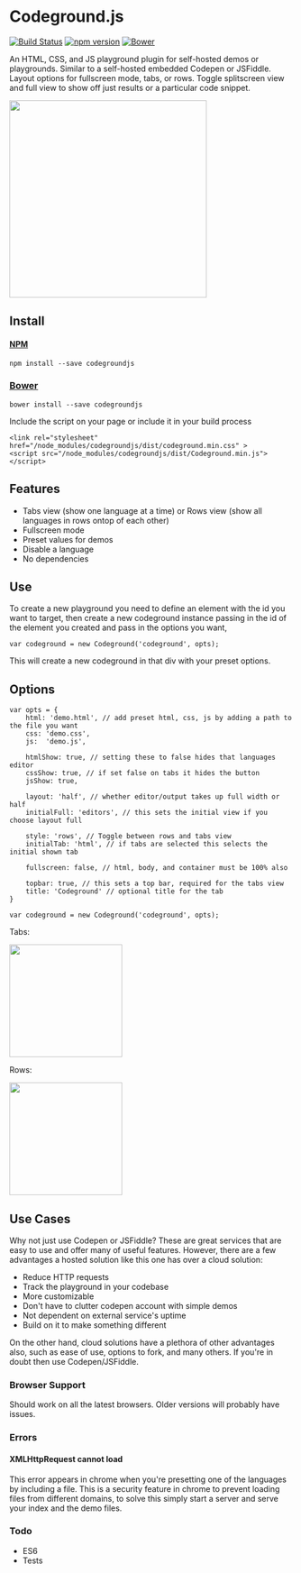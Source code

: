 # Codeground.js

[![Build Status](https://travis-ci.org/codypearce/codegroundjs.svg?branch=master)](https://travis-ci.org/codypearce/codegroundjs) [![npm version](https://badge.fury.io/js/codegroundjs.svg)](https://badge.fury.io/js/codegroundjs)  [![Bower](https://img.shields.io/bower/v/bootstrap.svg)](https://bower.io/search/)

An HTML, CSS, and JS playground plugin for self-hosted demos or playgrounds. Similar to a self-hosted embedded Codepen or JSFiddle. Layout options for fullscreen mode, tabs, or rows. Toggle splitscreen view and full view to show off just results or a particular code snippet.

<img src="https://raw.githubusercontent.com/codypearce/codegroundjs/master/assets/codeground.png" height="350">

## Install

#### [NPM](https://www.npmjs.com/package/codegroundjs)
```
npm install --save codegroundjs
```

### [Bower](https://bower.io/search/)
```
bower install --save codegroundjs
```

Include the script on your page or include it in your build process
```
<link rel="stylesheet" href="/node_modules/codegroundjs/dist/codeground.min.css" >
<script src="/node_modules/codegroundjs/dist/Codeground.min.js"></script>
```

## Features

* Tabs view (show one language at a time) or Rows view (show all languages in rows ontop of each other)
* Fullscreen mode
* Preset values for demos
* Disable a language
* No dependencies

## Use

To create a new playground you need to define an element with the id you want to target, then create a new codeground instance passing in the id of the element you created and pass in the options you want, 
```
var codeground = new Codeground('codeground', opts);
```
This will create a new codeground in that div with your preset options.

## Options

```
var opts = {
    html: 'demo.html', // add preset html, css, js by adding a path to the file you want
    css: 'demo.css',
    js:  'demo.js',
    
    htmlShow: true, // setting these to false hides that languages editor
    cssShow: true, // if set false on tabs it hides the button
    jsShow: true,

    layout: 'half', // whether editor/output takes up full width or half
    initialFull: 'editors', // this sets the initial view if you choose layout full

    style: 'rows', // Toggle between rows and tabs view
    initialTab: 'html', // if tabs are selected this selects the initial shown tab
    
    fullscreen: false, // html, body, and container must be 100% also

    topbar: true, // this sets a top bar, required for the tabs view
    title: 'Codeground' // optional title for the tab
}

var codeground = new Codeground('codeground', opts);

```
Tabs:

<img src="https://raw.githubusercontent.com/codypearce/codegroundjs/master/assets/codeground.png" height="200">

Rows:

<img src="https://raw.githubusercontent.com/codypearce/codegroundjs/master/assets/codeground-rows.png" height="200">

## Use Cases
Why not just use Codepen or JSFiddle? These are great services that are easy to use and offer many of useful features. However, there are a few advantages a hosted solution like this one has over a cloud solution:

* Reduce HTTP requests
* Track the playground in your codebase
* More customizable
* Don't have to clutter codepen account with simple demos
* Not dependent on external service's uptime
* Build on it to make something different

On the other hand, cloud solutions have a plethora of other advantages also, such as ease of use, options to fork, and many others. If you're in doubt then use Codepen/JSFiddle.

### Browser Support
Should work on all the latest browsers. Older versions will probably have issues.

### Errors
#### XMLHttpRequest cannot load
This error appears in chrome when you're presetting one of the languages by including a file. This is a security feature in chrome to prevent loading files from different domains, to solve this simply start a server and serve your index and the demo files.

### Todo

* ES6
* Tests

